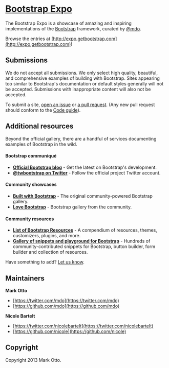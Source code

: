 # [Bootstrap Expo](http://expo.getbootstrap.com)

The Bootstrap Expo is a showcase of amazing and inspiring implementations of the [Bootstrap](http://getbootstrap.com) framework, curated by [@mdo](https://github.com/mdo).

Browse the entries at [http://expo.getbootstrap.com](http://expo.getbootstrap.com)!



## Submissions

We do not accept all submissions. We only select high quality, beautiful, and comprehensive examples of building with Bootstrap. Sites appearing too similar to Bootstrap's documentation or default styles generally will not be accepted. Submissions with inappropriate content will also not be accepted.

To submit a site, [open an issue](https://github.com/twbs/bootstrap-expo/issues/new) or [a pull request](https://github.com/twbs/bootstrap-expo/pulls/new). (Any new pull request should conform to the [Code guide](http://github.com/mdo/code-guide)).



## Additional resources

Beyond the official gallery, there are a handful of services documenting examples of Bootstrap in the wild.

#### Bootstrap communiqué

- **[Official Bootstrap blog](http://blog.getbootstrap.com)** - Get the latest on Bootstrap's development.
- **[@twbootstrap on Twitter](http://twitter.com/twbootstrap)** - Follow the official project Twitter account.

#### Community showcases

- **[Built with Bootstrap](http://builtwithbootstrap.com)** - The original community-powered Bootstrap gallery.
- **[Love Bootstrap](http://lovebootstrap.com/)** - Bootstrap gallery from the community.

#### Community resources

- **[List of Bootstrap Resources](http://www.bootstraphero.com/the-big-badass-list-of-twitter-bootstrap-resources)** - A compendium of resources, themes, customizers, plugins, and more.
- **[Gallery of snippets and playground for Bootstrap](http://bootsnipp.com)** - Hundreds of community-contributed snippets for Bootstrap, button builder, form builder and collection of resources.

Have something to add? [Let us know](https://github.com/twbs/bootstrap-expo/issues/new).



## Maintainers

**Mark Otto**

- [https://twitter.com/mdo](https://twitter.com/mdo)
- [https://github.com/mdo](https://github.com/mdo)

**Nicole Bartelt**

- [https://twitter.com/nicolebartelt](https://twitter.com/nicolebartelt)
- [https://github.com/nicole](https://github.com/nicole)



## Copyright

Copyright 2013 Mark Otto.
